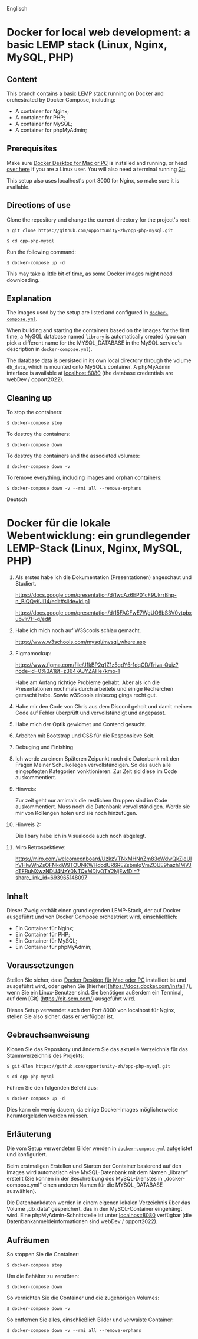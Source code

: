Englisch
# Docker for local web development: a basic LEMP stack (Linux, Nginx, MySQL, PHP)

## Content

This branch contains a basic LEMP stack running on Docker and orchestrated by Docker Compose, including:

- A container for Nginx;
- A container for PHP;
- A container for MySQL;
- A container for phpMyAdmin;

## Prerequisites

Make sure [Docker Desktop for Mac or PC](https://www.docker.com/products/docker-desktop) is installed and running, or head [over here](https://docs.docker.com/install/) if you are a Linux user. You will also need a terminal running [Git](https://git-scm.com/).

This setup also uses localhost's port 8000 for Nginx, so make sure it is available.

## Directions of use

Clone the repository and change the current directory for the project's root:

```
$ git clone https://github.com/opportunity-zh/opp-php-mysql.git

$ cd opp-php-mysql
```

Run the following command:

```
$ docker-compose up -d
```

This may take a little bit of time, as some Docker images might need downloading.

## Explanation

The images used by the setup are listed and configured in [`docker-compose.yml`](https://github.com/opportunity-zh/opp-php-mysql/docker-compose.yml).

When building and starting the containers based on the images for the first time, a MySQL database named `library` is automatically created (you can pick a different name for the MYSQL_DATABASE in the MySQL service's description in `docker-compose.yml`).

The database data is persisted in its own local directory through the volume `db_data`, which is mounted onto MySQL's container. A phpMyAdmin interface is available at [localhost:8080](http://localhost:8080) (the database credentials are webDev / opport2022).

## Cleaning up

To stop the containers:

```
$ docker-compose stop
```

To destroy the containers:

```
$ docker-compose down
```

To destroy the containers and the associated volumes:

```
$ docker-compose down -v
```

To remove everything, including images and orphan containers:

```
$ docker-compose down -v --rmi all --remove-orphans
```
Deutsch







# Docker für die lokale Webentwicklung: ein grundlegender LEMP-Stack (Linux, Nginx, MySQL, PHP)

1. Als erstes habe ich die Dokumentation (Presentationen) angeschaut und Studiert.

   https://docs.google.com/presentation/d/1wcAz6EP01cF9UkrrBhp-n_BlQQyKJi14/edit#slide=id.p1

   https://docs.google.com/presentation/d/15FACFwE7WgUO6bS3V0vtpbxubvlr7H-g/edit

2. Habe ich mich noch auf W3Scools schlau gemacht.

   https://www.w3schools.com/mysql/mysql_where.asp

3. Figmamockup:

   https://www.figma.com/file/J1kBP2g1Z1z5gdY5r1dqOD/Triva-Quiz?node-id=0%3A1&t=z3647AJYZAHe7kmo-1

   Habe am Anfang richtige Probleme gehabt. Aber als ich die Presentationen nochmals durch arbeitete und einige Recherchen gemacht habe. 
   Sowie w3Scools einbezog gings recht gut.

4. Habe mir den Code von Chris aus dem Discord geholt und damit meinen Code auf Fehler überprüft und vervollständigt und angepasst.

5. Habe mich der Optik gewidmet und Contend gesucht.

6. Arbeiten mit Bootstrap und CSS für die Responsieve Seit.

7. Debuging und Finishing

8. Ich werde zu einem Späteren Zeipunkt noch die Datenbank mit den Fragen Meiner Schulkollegen vervollständigen. 
   So das auch alle eingepfegten Kategorien vonktionieren. Zur Zeit sid diese im Code auskommentiert.

9. Hinweis:

   Zur zeit geht nur amimals die restlichen Gruppen sind im Code auskommentiert.
   Muss noch die Datenbank vervollständigen. Werde sie mir von Kollengen holen und sie noch hinzufügen.

10. Hinweis 2:

    Die libary habe ich in Visualcode auch noch abgelegt.
    
11. Miro Retrospektieve:

    https://miro.com/welcomeonboard/UzkzVTNxMHNnZm83eWdwQkZieUlhVHlwWnZsOFNkdW9TOUNKWHdodUR6REZsbmlqVmZOUE9hazh1MVJoTFRuNXwzNDU4NzY0NTQxMDIyOTY2NjEwfDI=?share_link_id=693965148097

## Inhalt

Dieser Zweig enthält einen grundlegenden LEMP-Stack, der auf Docker ausgeführt und von Docker Compose orchestriert wird, einschließlich:

- Ein Container für Nginx;
- Ein Container für PHP;
- Ein Container für MySQL;
- Ein Container für phpMyAdmin;

## Voraussetzungen

Stellen Sie sicher, dass [Docker Desktop für Mac oder PC](https://www.docker.com/products/docker-desktop) installiert ist und ausgeführt wird, oder gehen Sie [hierher](https://docs.docker.com/install /), wenn Sie ein Linux-Benutzer sind. Sie benötigen außerdem ein Terminal, auf dem [Git] (https://git-scm.com/) ausgeführt wird.

Dieses Setup verwendet auch den Port 8000 von localhost für Nginx, stellen Sie also sicher, dass er verfügbar ist.

## Gebrauchsanweisung

Klonen Sie das Repository und ändern Sie das aktuelle Verzeichnis für das Stammverzeichnis des Projekts:

```
$ git-Klon https://github.com/opportunity-zh/opp-php-mysql.git

$ cd opp-php-mysql
```

Führen Sie den folgenden Befehl aus:

```
$ docker-compose up -d
```

Dies kann ein wenig dauern, da einige Docker-Images möglicherweise heruntergeladen werden müssen.

## Erläuterung

Die vom Setup verwendeten Bilder werden in [`docker-compose.yml`](https://github.com/opportunity-zh/opp-php-mysql/docker-compose.yml) aufgelistet und konfiguriert.

Beim erstmaligen Erstellen und Starten der Container basierend auf den Images wird automatisch eine MySQL-Datenbank mit dem Namen „library“ erstellt (Sie können in der Beschreibung des MySQL-Dienstes in „docker-compose.yml“ einen anderen Namen für die MYSQL_DATABASE auswählen).

Die Datenbankdaten werden in einem eigenen lokalen Verzeichnis über das Volume „db_data“ gespeichert, das in den MySQL-Container eingehängt wird. Eine phpMyAdmin-Schnittstelle ist unter [localhost:8080](http://localhost:8080) verfügbar (die Datenbankanmeldeinformationen sind webDev / opport2022).

## Aufräumen

So stoppen Sie die Container:

```
$ docker-compose stop
```

Um die Behälter zu zerstören:

```
$ docker-compose down
```

So vernichten Sie die Container und die zugehörigen Volumes:

```
$ docker-compose down -v
```

So entfernen Sie alles, einschließlich Bilder und verwaiste Container:

```
$ docker-compose down -v --rmi all --remove-orphans
```